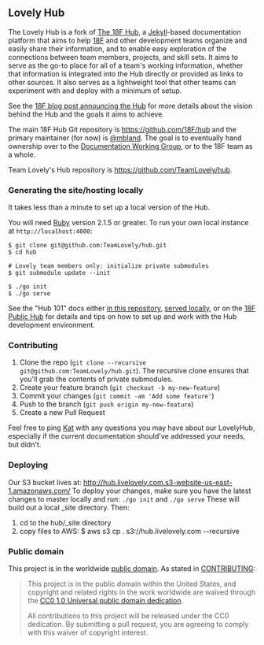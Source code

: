 ## Lovely Hub

The Lovely Hub is a fork of [The 18F Hub](https://18f.gsa.gov/hub), a 
[Jekyll](http://jekyllrb.com/)-based documentation platform that aims to help
[18F](https://github.com/18F) and other development teams organize and easily
share their information, and to enable easy exploration of the connections
between team members, projects, and skill sets. It aims to serve as the go-to
place for all of a team's working information, whether that information is
integrated into the Hub directly or provided as links to other sources. It
also serves as a lightweight tool that other teams can experiment with and
deploy with a minimum of setup.

See the [18F blog post announcing the
Hub](https://18f.gsa.gov/2014/12/23/hub/) for more details about the vision
behind the Hub and the goals it aims to achieve.

The main 18F Hub Git repository is https://github.com/18F/hub and the primary
maintainer (for now) is [@mbland](https://github.com/mbland). The goal is to
eventually hand ownership over to the [Documentation Working
Group](https://18f.gsa.gov/hub/wg/documentation), or to the 18F team as a
whole.

Team Lovely's Hub repository is https://github.com/TeamLovely/hub.

### Generating the site/hosting locally

It takes less than a minute to set up a local version of the Hub.

You will need [Ruby](https://www.ruby-lang.org) version 2.1.5 or greater. To
run your own local instance at `http://localhost:4000`:

```
$ git clone git@github.com:TeamLovely/hub.git
$ cd hub

# Lovely team members only: initialize private submodules
$ git submodule update --init 

$ ./go init
$ ./go serve
```

See the "Hub 101" docs either [in this repository](pages/101/), [served
locally](http://localhost:4000/101/), or on the [18F Public
Hub](https://18f.gsa.gov/hub/101/) for details and tips on how to set up and
work with the Hub development environment.

### Contributing

1.  Clone the repo (`git clone --recursive git@github.com:TeamLovely/hub.git`). The recursive clone ensures that you'll grab the contents of private submodules.
2. Create your feature branch (`git checkout -b my-new-feature`)
3. Commit your changes (`git commit -am 'Add some feature'`)
4. Push to the branch (`git push origin my-new-feature`)
5. Create a new Pull Request

Feel free to ping [Kat](https://github.com/coderkat) with any questions you
may have about our LovelyHub, especially if the current documentation should've addressed your
needs, but didn't.

### Deploying
Our S3 bucket lives at: http://hub.livelovely.com.s3-website-us-east-1.amazonaws.com/
To deploy your changes, make sure you have the latest changes to master locally and run:
    `./go init` and
    `./go serve`
    These will build out a local _site directory.
Then:

1. cd to the hub/_site directory
2. copy files to AWS:
    $ aws s3 cp . s3://hub.livelovely.com --recursive

### Public domain

This project is in the worldwide [public domain](LICENSE.md). As stated in [CONTRIBUTING](CONTRIBUTING.md):

> This project is in the public domain within the United States, and copyright
> and related rights in the work worldwide are waived through the [CC0 1.0
> Universal public domain
> dedication](https://creativecommons.org/publicdomain/zero/1.0/).
>
> All contributions to this project will be released under the CC0 dedication.
> By submitting a pull request, you are agreeing to comply with this waiver of
> copyright interest.
